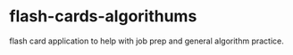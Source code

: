 # flash-cards-algorithums
flash card application to help with job prep and general algorithm practice. 
